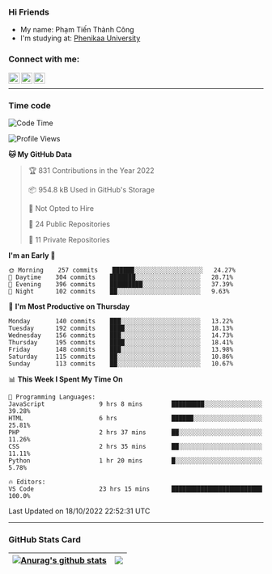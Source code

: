### Hi Friends

- My name: Phạm Tiến Thành Công
- I'm studying at: [Phenikaa University]


### Connect with me:
[<img align="left" alt="PhamTienThanhCong | Facebook" width="22px" src="https://upload.wikimedia.org/wikipedia/commons/thumb/1/16/Facebook-icon-1.png/640px-Facebook-icon-1.png" />][facebook]
[<img align="left" alt="PhamTienThanhCong | Zalo" width="22px" src="https://www.anphatpc.com.vn/template/anphat_2020v2/images/icon-zalo.jpg" />][zalo]
[<img align="left" alt="PhamTienThanhCong | LinkedIn" width="22px" src="https://cdn3.iconfinder.com/data/icons/inficons/512/linkedin.png" />][linkedin]

<br />

---

### Time code

<!--START_SECTION:waka-->
![Code Time](http://img.shields.io/badge/Code%20Time-624%20hrs%2032%20mins-blue)

![Profile Views](http://img.shields.io/badge/Profile%20Views-18-blue)

**🐱 My GitHub Data** 

> 🏆 831 Contributions in the Year 2022
 > 
> 📦 954.8 kB Used in GitHub's Storage 
 > 
> 🚫 Not Opted to Hire
 > 
> 📜 24 Public Repositories 
 > 
> 🔑 11 Private Repositories  
 > 
**I'm an Early 🐤** 

```text
🌞 Morning    257 commits    ██████░░░░░░░░░░░░░░░░░░░   24.27% 
🌆 Daytime    304 commits    ███████░░░░░░░░░░░░░░░░░░   28.71% 
🌃 Evening    396 commits    █████████░░░░░░░░░░░░░░░░   37.39% 
🌙 Night      102 commits    ██░░░░░░░░░░░░░░░░░░░░░░░   9.63%

```
📅 **I'm Most Productive on Thursday** 

```text
Monday       140 commits    ███░░░░░░░░░░░░░░░░░░░░░░   13.22% 
Tuesday      192 commits    ████░░░░░░░░░░░░░░░░░░░░░   18.13% 
Wednesday    156 commits    ███░░░░░░░░░░░░░░░░░░░░░░   14.73% 
Thursday     195 commits    ████░░░░░░░░░░░░░░░░░░░░░   18.41% 
Friday       148 commits    ███░░░░░░░░░░░░░░░░░░░░░░   13.98% 
Saturday     115 commits    ██░░░░░░░░░░░░░░░░░░░░░░░   10.86% 
Sunday       113 commits    ██░░░░░░░░░░░░░░░░░░░░░░░   10.67%

```


📊 **This Week I Spent My Time On** 

```text
💬 Programming Languages: 
JavaScript               9 hrs 8 mins        █████████░░░░░░░░░░░░░░░░   39.28% 
HTML                     6 hrs               ██████░░░░░░░░░░░░░░░░░░░   25.81% 
PHP                      2 hrs 37 mins       ██░░░░░░░░░░░░░░░░░░░░░░░   11.26% 
CSS                      2 hrs 35 mins       ██░░░░░░░░░░░░░░░░░░░░░░░   11.11% 
Python                   1 hr 20 mins        █░░░░░░░░░░░░░░░░░░░░░░░░   5.78%

🔥 Editors: 
VS Code                  23 hrs 15 mins      █████████████████████████   100.0%

```


 Last Updated on 18/10/2022 22:52:31 UTC
<!--END_SECTION:waka-->

---

### GitHub Stats Card

| <a href="https://github.com/phamtienthanhcong"><img align="center" src="https://github-readme-stats.vercel.app/api?username=PhamTienThanhCong&show_icons=true&include_all_commits=true&theme=buefy&hide_border=true&theme=ocean_dark" alt="Anurag's github stats" /></a> | <a href="https://github.com/phamtienthanhcong"><img align="center" src="https://github-readme-stats.vercel.app/api/top-langs/?username=PhamTienThanhCong&layout=compact&theme=buefy&hide_border=true&theme=ocean_dark" /></a> |
| ------------- | ------------- |

[Phenikaa University]: https://phenikaa-uni.edu.vn/vi
[facebook]: https://www.facebook.com/phamtienthanhcong
[linkedin]: https://linkedin.com/in/phamtienthanhcong
[zalo]: https://zalo.me/0396396332
[tiktok]: https://www.tiktok.com/@phamtienthanhcong
[web]: https://github.com/PhamTienThanhCong/web_dev
[min project]: https://github.com/PhamTienThanhCong/Project-Of-Web
[c and cpp]: https://github.com/PhamTienThanhCong/Code_C_and_Cpro
[python]: https://github.com/PhamTienThanhCong/Python_beginer
